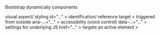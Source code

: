  





 Bootstrap dynamically components


 <element
          class="..."      > visual aspect/ styling
          id="..."         > identification/ reference target < triggered from outside
          aria-...="..."   > accessibility (voice control)
          data-...="..."   > settings for underlying JS
          href="..."       > targets an active element 
         >